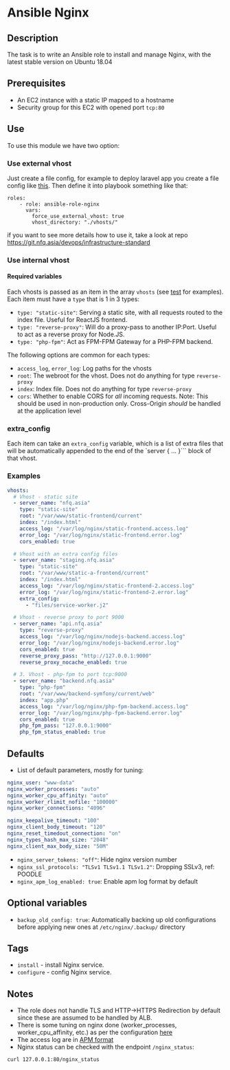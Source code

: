 # Ansible Nginx

## Description
The task is to write an Ansible role to install and manage Nginx, with the latest stable version on Ubuntu 18.04

## Prerequisites
* An EC2 instance with a static IP mapped to a hostname
* Security group for this EC2 with opened port `tcp:80`

## Use

To use this module we have two option:

### Use external vhost

Just create a file config, for example to deploy laravel app you create a file config like [this](./tests/vhosts/php-laravel.conf). Then define it into playbook something like that:

```
roles:
    - role: ansible-role-nginx
      vars:
        force_use_external_vhost: true
        vhost_directory: "./vhosts/"
```
if you want to see more details how to use it, take a look at repo https://git.nfq.asia/devops/infrastructure-standard

### Use internal vhost

#### Required variables

Each vhosts is passed as an item in the array `vhosts` (see [test](tests/test.yml) for examples). Each item must have a `type` that is 1 in 3 types:

* `type: "static-site"`: Serving a static site, with all requests routed to the index file. Useful for ReactJS frontend.
* `type: "reverse-proxy"`: Will do a proxy-pass to another IP:Port. Useful to act as a reverse proxy for Node.JS.
* `type: "php-fpm"`: Act as FPM-FPM Gateway for a PHP-FPM backend.

The following options are common for each types:

* `access_log`, `error_log`: Log paths for the vhosts
* `root`: The webroot for the vhost. Does not do anything for type `reverse-proxy`
* `index`: Index file. Does not do anything for type `reverse-proxy`
* `cors`: Whether to enable CORS for *all* incoming requests. Note: This should be used in non-production only. Cross-Origin *should* be handled at the application level

### extra_config

Each item can take an `extra_config` variable, which is a list of extra files that will be automatically appended to the end of the `server { ... }``` block of that vhost.


### Examples
```yaml
vhosts:
  # Vhost - static site
  - server_name: "nfq.asia"
    type: "static-site"
    root: "/var/www/static-frontend/current"
    index: "/index.html"
    access_log: "/var/log/nginx/static-frontend.access.log"
    error_log: "/var/log/nginx/static-frontend.error.log"
    cors_enabled: true

  # Vhost with an extra config files
  - server_name: "staging.nfq.asia"
    type: "static-site"
    root: "/var/www/static-a-frontend/current"
    index: "/index.html"
    access_log: "/var/log/nginx/static-frontend-2.access.log"
    error_log: "/var/log/nginx/static-frontend-2.error.log"
    extra_config:
      - "files/service-worker.j2"

  # Vhost - reverse proxy to port 9000
  - server_name: "api.nfq.asia"
    type: "reverse-proxy"
    access_log: "/var/log/nginx/nodejs-backend.access.log"
    error_log: "/var/log/nginx/nodejs-backend.error.log"
    cors_enabled: true
    reverse_proxy_pass: "http://127.0.0.1:9000"
    reverse_proxy_nocache_enabled: true

  # 3. Vhost - php-fpm to port tcp:9000
  - server_name: "backend.nfq.asia"
    type: "php-fpm"
    root: "/var/www/backend-symfony/current/web"
    index: "app.php"
    access_log: "/var/log/nginx/php-fpm-backend.access.log"
    error_log: "/var/log/nginx/php-fpm-backend.error.log"
    cors_enabled: true
    php_fpm_pass: "127.0.0.1:9000"
    php_fpm_status_enabled: true
```

## Defaults

* List of default parameters, mostly for tuning:

```yaml
nginx_user: "www-data"
nginx_worker_processes: "auto"
nginx_worker_cpu_affinity: "auto"
nginx_worker_rlimit_nofile: "100000"
nginx_worker_connections: "4096"

nginx_keepalive_timeout: "100"
nginx_client_body_timeout: "120"
nginx_reset_timedout_connection: "on"
nginx_types_hash_max_size: "2048"
nginx_client_max_body_size: "50M"
```

* `nginx_server_tokens: "off"`: Hide nginx version number
* `nginx_ssl_protocols: "TLSv1 TLSv1.1 TLSv1.2"`: Dropping SSLv3, ref: POODLE
* `nginx_apm_log_enabled: true`: Enable apm log format by default

## Optional variables
* `backup_old_config: true`: Automatically backing up old configurations before applying new ones at `/etc/nginx/.backup/` directory

## Tags
* `install` - install Nginx service.
* `configure` - config Nginx service.

## Notes

* The role does not handle TLS and HTTP->HTTPS Redirection by default since these are assumed to be handled by ALB.
* There is some tuning on nginx done (worker_processes, worker_cpu_affinity, etc.) as per the configuration [here](templates/nginx.conf.j2)
* The access log are in [APM format](https://www.nginx.com/blog/using-nginx-logging-for-application-performance-monitoring/)
* Nginx status can be checked with the endpoint `/nginx_status`:

```
curl 127.0.0.1:80/nginx_status
```
